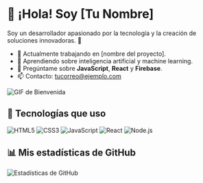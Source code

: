 # 👋 ¡Hola! Soy [Tu Nombre]

Soy un desarrollador apasionado por la tecnología y la creación de soluciones innovadoras. 🚀

- 🔭 Actualmente trabajando en [nombre del proyecto].
- 🌱 Aprendiendo sobre inteligencia artificial y machine learning.
- 💬 Pregúntame sobre **JavaScript**, **React** y **Firebase**.
- 📫 Contacto: [tucorreo@ejemplo.com](mailto:tucorreo@ejemplo.com)

![GIF de Bienvenida](https://media.giphy.com/media/dzaUX7CAG0Ihi/giphy.gif)

## 🚀 Tecnologías que uso
![HTML5](https://img.shields.io/badge/-HTML5-E34F26?logo=html5&logoColor=white)
![CSS3](https://img.shields.io/badge/-CSS3-1572B6?logo=css3)
![JavaScript](https://img.shields.io/badge/-JavaScript-F7DF1E?logo=javascript)
![React](https://img.shields.io/badge/-React-61DAFB?logo=react)
![Node.js](https://img.shields.io/badge/-Node.js-339933?logo=node.js&logoColor=white)

## 📊 Mis estadísticas de GitHub
![Estadísticas de GitHub](https://github-readme-stats.vercel.app/api?username=tu-usuario&show_icons=true&theme=radical)
